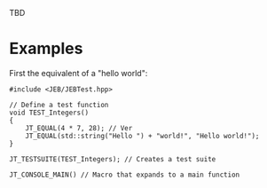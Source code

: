 TBD

Examples
========

First the equivalent of a "hello world":

    #include <JEB/JEBTest.hpp>

    // Define a test function
    void TEST_Integers()
    {
        JT_EQUAL(4 * 7, 28); // Ver
        JT_EQUAL(std::string("Hello ") + "world!", "Hello world!");
    }

    JT_TESTSUITE(TEST_Integers); // Creates a test suite

    JT_CONSOLE_MAIN() // Macro that expands to a main function

